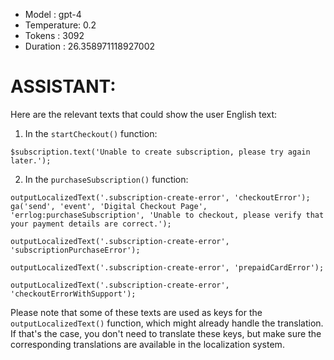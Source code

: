 - Model      : gpt-4
- Temperature: 0.2
- Tokens     : 3092
- Duration   : 26.358971118927002


# ASSISTANT:
Here are the relevant texts that could show the user English text:

1. In the `startCheckout()` function:
```
$subscription.text('Unable to create subscription, please try again later.');
```

2. In the `purchaseSubscription()` function:
```
outputLocalizedText('.subscription-create-error', 'checkoutError');
ga('send', 'event', 'Digital Checkout Page', 'errlog:purchaseSubscription', 'Unable to checkout, please verify that your payment details are correct.');

outputLocalizedText('.subscription-create-error', 'subscriptionPurchaseError');

outputLocalizedText('.subscription-create-error', 'prepaidCardError');

outputLocalizedText('.subscription-create-error', 'checkoutErrorWithSupport');
```

Please note that some of these texts are used as keys for the `outputLocalizedText()` function, which might already handle the translation. If that's the case, you don't need to translate these keys, but make sure the corresponding translations are available in the localization system.

